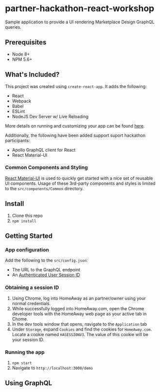 # partner-hackathon-react-workshop
Sample application to provide a UI rendering Marketplace Design GraphQL queries.

## Prerequisites
 * Node 8+
 * NPM 5.6+
 
## What's Included?
This project was created using `create-react-app`.  It adds the following:
  * React
  * Webpack
  * Babel
  * ESLint
  * NodeJS Dev Server w/ Live Reloading
  
  More details on running and customizing your app can be found [here](https://github.com/facebook/create-react-app/blob/master/packages/react-scripts/template/README.md).
  
  Additionally, the following have been added support suport hackathon participants:
  * Apollo GraphQL client for React
  * React Material-UI
  
### Common Components and Styling
[React Material-UI](https://material-ui.com/) is used to quickly get started with a nice set of reusable UI components.  Usage of these 3rd-party components and styles is limited to the `src/components/Common` directory.

## Install

  1. Clone this repo
  2.  `npm install`
  
## Getting Started

### App configuration
Add the following to the `src/config.json`:
  * The URL to the GraphQL endpoint
  * An [Authenticated User Session ID](#obtaining-a-session-id)
### Obtaining a session ID
  1. Using Chrome, log into HomeAway as an partner/owner using your normal credentials.
  2. While successfully logged into HomeAway.com, open the Chrome developer tools with the HomeAway web page as your active tab in Chome.
  3. In the dev tools window that opens, navigate to the `Application` tab
  4. Under `Storage`, expand `Cookies` and find the cookies for `HomeAway.com`.  Locate a cookie named `HASESSIONV3`.  The value of this cookie will be your session ID. 
### Running the app
  1.  `npm start`
  2.  Navigate to `http://localhost:3000/demo`
  
## Using GraphQL
